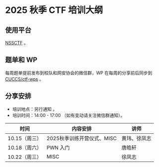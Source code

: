 # 2025 秋季 CTF 培训大纲

## 使用平台

[NSSCTF](https://www.nssctf.cn/) 。


## 题单和 WP

每周题单提前发布到校队和网安协会的微信群，WP 在每周的分享前后同步到 [CUCCS/ctf-wps](https://github.com/CUCCS/ctf-wps) 。


## 分享安排

- 培训地点：另行通知 。
- 培训时间：14:00 - 17:00 （如有变动请关注微信群通知）。

| 时间          | 内容安排                   | 讲师         |
| ----          | ----                       | ----         |
| 10.15（周三） | 2025秋季训练开营仪式、MISC | 黄玮、徐凤志 |
| 10.18（周六） | PWN 入门                   | 唐皓轩       |
| 10.22（周三） | MISC                       | 徐凤志       |

